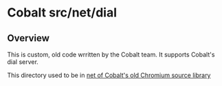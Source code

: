 # Cobalt src/net/dial

## Overview

This is custom, old code wrritten by the Cobalt team. It supports Cobalt's dial
server.

This directory used to be in [net of Cobalt's old Chromium source library](https://cobalt.googlesource.com/cobalt/+/cfbb98cb3109970b4360995fc305e4e9f53e35f9/src/net/dial/)